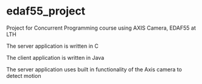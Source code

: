 # edaf55_project
Project for Concurrent Programming course using AXIS Camera, EDAF55 at LTH

The server application is written in C

The client application is written in Java

The server application uses built in functionality of the Axis camera to detect motion
